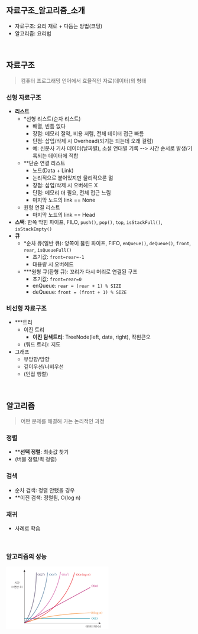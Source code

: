 ## 자료구조_알고리즘_소개
- 자료구조: 요리 재료 + 다듬는 방법(코딩)
- 알고리즘: 요리법

<br>

## 자료구조
> 컴퓨터 프로그래밍 언어에서 효율적인 자료(데이터)의 형태
### **선형** 자료구조
- **리스트**
    - *선형 리스트(순차 리스트)
        - 배열, 빈틈 없다
        - 장점: 메모리 절약, 비용 저렴, 전체 데이터 접근 빠름
        - 단점: 삽입/삭제 시 Overhead(되기는 되는데 오래 걸림)
        - 예: 신문사 기사 데이터(날짜별), 소설 연대별 기록 --> 시간 순서로 발생/기록되는 데이터에 적합
    - **단순 연결 리스트
        - 노드(Data + Link)
        - 논리적으로 붙어있지만 물리적으론 멂
        - 장점: 삽입/삭제 시 오버헤드 X
        - 단점: 메모리 더 필요, 전체 접근 느림
        - 마지막 노드의 link == None
    - 원형 연결 리스트
        - 마지막 노드의 link == Head
- **스택**: 한쪽 막힌 파이프, FILO, `push()`, `pop()`, `top`, `isStackFull()`, `isStackEmpty()`
- **큐**
    - *순차 큐(일반 큐): 양쪽이 뚫린 파이프, FIFO, `enQueue()`, `deQueue()`, `front`, `rear`, `isQueueFull()`
        - 초기값: `front=rear=-1`
        - 대용량 시 오버헤드
    - ***원형 큐(환형 큐): 꼬리가 다시 머리로 연결된 구조
        - 초기값: `front=rear=0`
        - enQueue: `rear = (rear + 1) % SIZE`
        - deQueue: `front = (front + 1) % SIZE`

### **비선형** 자료구조
- ***트리
    - 이진 트리
        - **이진 탐색트리**: TreeNode(left, data, right), 작왼큰오
    - (쿼드 트리): 지도
- 그래프
    - 무방향/방향
    - 깊이우선/너비우선
    - (인접 행렬)

<br>

## 알고리즘
> 어떤 문제를 해결해 가는 논리적인 과정
### 정렬
- ****선택 정렬**: 최솟값 찾기
- (버블 정렬/퀵 정렬)

### 검색
- 순차 검색: 정렬 안됐을 경우
- **이진 검색: 정렬됨, O(log n)

### 재귀
- 사례로 학습

<br>

### 알고리즘의 성능
![Alt text](image-2.png)